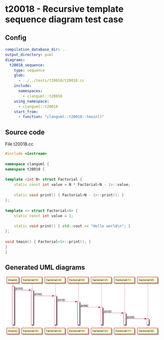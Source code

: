 # t20018 - Recursive template sequence diagram test case
## Config
```yaml
compilation_database_dir: ..
output_directory: puml
diagrams:
  t20018_sequence:
    type: sequence
    glob:
      - ../../tests/t20018/t20018.cc
    include:
      namespaces:
        - clanguml::t20018
    using_namespace:
      - clanguml::t20018
    start_from:
      - function: "clanguml::t20018::tmain()"
```
## Source code
File t20018.cc
```cpp
#include <iostream>

namespace clanguml {
namespace t20018 {

template <int N> struct Factorial {
    static const int value = N * Factorial<N - 1>::value;

    static void print() { Factorial<N - 1>::print(); }
};

template <> struct Factorial<0> {
    static const int value = 1;

    static void print() { std::cout << "Hello world\n"; }
};

void tmain() { Factorial<5>::print(); }
}
}
```
## Generated UML diagrams
![t20018_sequence](./t20018_sequence.svg "Recursive template sequence diagram test case")
